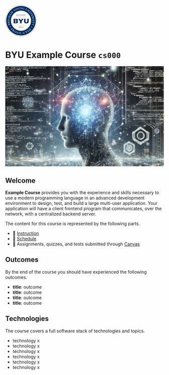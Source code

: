 ![BYU logo](byuLogo.png?raw=true)

# BYU **Example Course** `cs000`

![cover](coursecover.jpg?raw=true)

## Welcome

**Example Course** provides you with the experience and skills necessary to use a modern programming language in an advanced development environment to design, test, and build a large multi-user application. Your application will have a client frontend program that communicates, over the network, with a centralized backend server.

The content for this course is represented by the following parts.

- 📘 [Instruction](instruction/modules.md)
- 📅 [Schedule](schedule/schedule.md)
- 💯 Assignments, quizzes, and tests submitted through [Canvas](https://byu.instructure.com/)

## Outcomes

By the end of the course you should have experienced the following outcomes.

- **title**: outcome
- **title**: outcome
- **title**: outcome
- **title**: outcome

## Technologies

The course covers a full software stack of technologies and topics.

- technology x
- technology x
- technology x
- technology x
- technology x
- technology x

